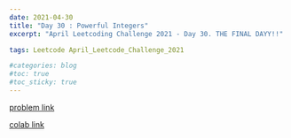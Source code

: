 ```yaml
---
date: 2021-04-30
title: "Day 30 : Powerful Integers"
excerpt: "April Leetcoding Challenge 2021 - Day 30. THE FINAL DAYY!!"

tags: Leetcode April_Leetcode_Challenge_2021

#categories: blog
#toc: true
#toc_sticky: true
---
```


<script src="https://gist.github.com/1cg2cg3cg/9f4e76960fcea5d0d2613e7156f83398.js"></script>

[problem link](https://leetcode.com/explore/challenge/card/april-leetcoding-challenge-2021/597/week-5-april-29th-april-30th/3726/)

[colab link](https://colab.research.google.com/drive/1BtP0dtH8spFJb4OXynt_0jpiVoDYXx9n#scrollTo=I-b3OfwBZMAA)
